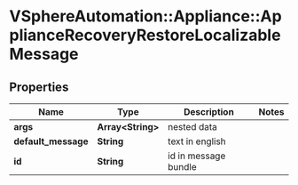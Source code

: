 # VSphereAutomation::Appliance::ApplianceRecoveryRestoreLocalizableMessage

## Properties
Name | Type | Description | Notes
------------ | ------------- | ------------- | -------------
**args** | **Array&lt;String&gt;** | nested data | 
**default_message** | **String** | text in english | 
**id** | **String** | id in message bundle | 


